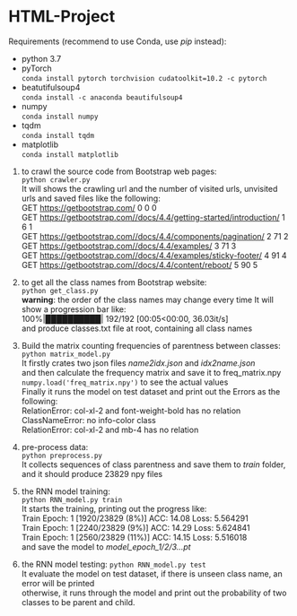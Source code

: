 # HTML-Project

Requirements (recommend to use Conda, use _pip_ instead):
- python 3.7
- pyTorch\
`conda install pytorch torchvision cudatoolkit=10.2 -c pytorch`
- beatutifulsoup4\
`conda install -c anaconda beautifulsoup4`
- numpy\
`conda install numpy`
- tqdm\
`conda install tqdm`
- matplotlib\
`conda install matplotlib`

1. to crawl the source code from Bootstrap web pages:\
`python crawler.py`\
It will shows the crawling url and the number of visited urls, unvisited urls and saved files like the following:\
GET https://getbootstrap.com/ 0 0 0\
GET https://getbootstrap.com//docs/4.4/getting-started/introduction/ 1 6 1\
GET https://getbootstrap.com//docs/4.4/components/pagination/ 2 71 2\
GET https://getbootstrap.com//docs/4.4/examples/ 3 71 3\
GET https://getbootstrap.com//docs/4.4/examples/sticky-footer/ 4 91 4\
GET https://getbootstrap.com//docs/4.4/content/reboot/ 5 90 5

2. to get all the class names from Bootstrap website: \
`python get_class.py`   
**warning**: the order of the class names may change every time
It will show a progression bar like:\
100%|██████████| 192/192 [00:05<00:00, 36.03it/s]\
and produce classes.txt file at root, containing all class names

3. Build the matrix counting frequencies of parentness between classes:\
`python matrix_model.py`\
It firstly crates two json files _name2idx.json_ and _idx2name.json_\
and then calculate the frequency matrix and save it to freq_matrix.npy
`numpy.load('freq_matrix.npy')` to see the actual values\
Finally it runs the model on test dataset and print out the Errors as the following:\
RelationError:		col-xl-2 and font-weight-bold has no relation\
ClassNameError:		no info-color class\
RelationError:		col-xl-2 and mb-4 has no relation

4. pre-process data:\
`python preprocess.py`\
It collects sequences of class parentness and save them to _train_ folder,
and it should produce 23829 npy files

5. the RNN model training:\
`python RNN_model.py train`\
It starts the training, printing out the progress like:\
Train Epoch: 1 [1920/23829 (8%)]        ACC: 14.08      Loss: 5.564291\
Train Epoch: 1 [2240/23829 (9%)]        ACC: 14.29      Loss: 5.624841\
Train Epoch: 1 [2560/23829 (11%)]       ACC: 14.15      Loss: 5.516018\
and save the model to _model_epoch_1/2/3...pt_

6. the RNN model testing:
`python RNN_model.py test`\
It evaluate the model on test dataset, if there is unseen class name, an error will be printed\
otherwise, it runs through the model and print out the probability of two classes to be parent and child.